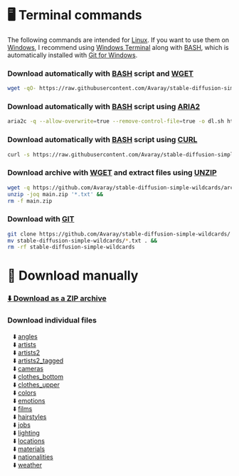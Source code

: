 # 🖥️ Terminal commands

The following commands are intended for [Linux](https://en.wikipedia.org/wiki/Linux). If you want to use them on [Windows](https://en.wikipedia.org/wiki/Microsoft_Windows), I recommend using [Windows Terminal](https://github.com/microsoft/terminal) along with [BASH](https://www.gnu.org/software/bash/), which is automatically installed with [Git for Windows](https://git-scm.com/downloads).

### Download automatically with [BASH](https://www.gnu.org/software/bash/) script and [WGET](https://www.gnu.org/software/wget/)

```bash
wget -qO- https://raw.githubusercontent.com/Avaray/stable-diffusion-simple-wildcards/main/scripts/download.sh | bash -s -- wget
```

### Download automatically with [BASH](https://www.gnu.org/software/bash/) script using [ARIA2](https://github.com/aria2/aria2)

```bash
aria2c -q --allow-overwrite=true --remove-control-file=true -o dl.sh https://raw.githubusercontent.com/Avaray/stable-diffusion-simple-wildcards/main/scripts/download.sh && chmod +x dl.sh && ./dl.sh aria2c
```

### Download automatically with [BASH](https://www.gnu.org/software/bash/) script using [CURL](https://curl.se/)

```bash
curl -s https://raw.githubusercontent.com/Avaray/stable-diffusion-simple-wildcards/main/scripts/download.sh | bash -s -- curl
```

### Download archive with [WGET](https://www.gnu.org/software/wget/) and extract files using [UNZIP](https://linux.die.net/man/1/unzip)

```bash
wget -q https://github.com/Avaray/stable-diffusion-simple-wildcards/archive/refs/heads/main.zip -O main.zip &&
unzip -joq main.zip '*.txt' &&
rm -f main.zip
```

### Download with [GIT](https://git-scm.com/)

```bash
git clone https://github.com/Avaray/stable-diffusion-simple-wildcards/ &&
mv stable-diffusion-simple-wildcards/*.txt . &&
rm -rf stable-diffusion-simple-wildcards
```

# 🧩 Download manually

### [⬇️ Download as a ZIP archive](<(https://github.com/Avaray/stable-diffusion-simple-wildcards/archive/refs/heads/main.zip)>)

### Download individual files

<ul style="list-style-type: '⬇️ '">
<li><a href="https://raw.githubusercontent.com/Avaray/stable-diffusion-simple-wildcards/main/wildcards/angles.txt">angles</a></li>
<li><a href="https://raw.githubusercontent.com/Avaray/stable-diffusion-simple-wildcards/main/wildcards/artists.txt">artists</a></li>
<li><a href="https://raw.githubusercontent.com/Avaray/stable-diffusion-simple-wildcards/main/wildcards/artists2.txt">artists2</a></li>
<li><a href="https://raw.githubusercontent.com/Avaray/stable-diffusion-simple-wildcards/main/wildcards/artists2_tagged.txt">artists2_tagged</a></li>
<li><a href="https://raw.githubusercontent.com/Avaray/stable-diffusion-simple-wildcards/main/wildcards/cameras.txt">cameras</a></li>
<li><a href="https://raw.githubusercontent.com/Avaray/stable-diffusion-simple-wildcards/main/wildcards/clothes_bottom.txt">clothes_bottom</a></li>
<li><a href="https://raw.githubusercontent.com/Avaray/stable-diffusion-simple-wildcards/main/wildcards/clothes_upper.txt">clothes_upper</a></li>
<li><a href="https://raw.githubusercontent.com/Avaray/stable-diffusion-simple-wildcards/main/wildcards/colors.txt">colors</a></li>
<li><a href="https://raw.githubusercontent.com/Avaray/stable-diffusion-simple-wildcards/main/wildcards/emotions.txt">emotions</a></li>
<li><a href="https://raw.githubusercontent.com/Avaray/stable-diffusion-simple-wildcards/main/wildcards/films.txt">films</a></li>
<li><a href="https://raw.githubusercontent.com/Avaray/stable-diffusion-simple-wildcards/main/wildcards/hairstyles.txt">hairstyles</a></li>
<li><a href="https://raw.githubusercontent.com/Avaray/stable-diffusion-simple-wildcards/main/wildcards/jobs.txt">jobs</a></li>
<li><a href="https://raw.githubusercontent.com/Avaray/stable-diffusion-simple-wildcards/main/wildcards/lighting.txt">lighting</a></li>
<li><a href="https://raw.githubusercontent.com/Avaray/stable-diffusion-simple-wildcards/main/wildcards/locations.txt">locations</a></li>
<li><a href="https://raw.githubusercontent.com/Avaray/stable-diffusion-simple-wildcards/main/wildcards/materials.txt">materials</a></li>
<li><a href="https://raw.githubusercontent.com/Avaray/stable-diffusion-simple-wildcards/main/wildcards/nationalities.txt">nationalities</a></li>
<li><a href="https://raw.githubusercontent.com/Avaray/stable-diffusion-simple-wildcards/main/wildcards/weather.txt">weather</a></li>

</ul>
